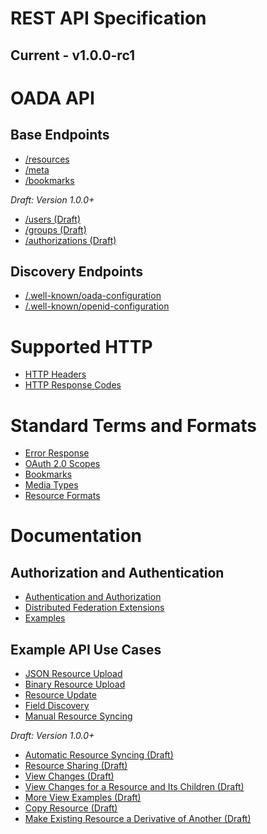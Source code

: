 # REST API Specification

## Current - v1.0.0-rc1

# OADA API

## Base Endpoints

* [/resources](REST-API-Endpoints.md#resources)
* [/meta](REST-API-Endpoints.md#meta)
* [/bookmarks](REST-API-Endpoints.md#bookmarks)

*Draft: Version 1.0.0+*
* [/users (Draft)](REST-API-Endpoints.md#users)
* [/groups (Draft)](REST-API-Endpoints.md#groups)
* [/authorizations (Draft)](REST-API-Endpoints.md#authorizations)

## Discovery Endpoints

* [/.well-known/oada-configuration](REST-Discovery-Endpoints.md#well-knownoada-configuration)
* [/.well-known/openid-configuration](REST-Discovery-Endpoints.md#well-knownopenid-configuration)

# Supported HTTP

* [HTTP Headers](HTTP-Headers-for-REST-API.md)
* [HTTP Response Codes](HTTP-Status-Codes-for-REST-API.md)

# Standard Terms and Formats

* [Error Response](Standard-Error.md)
* [OAuth 2.0 Scopes](Standard-Scopes.md)
* [Bookmarks](Standard-Bookmarks.md)
* [Media Types](Standard-Media-Types.md)
* [Resource Formats](Standard-Resource-Formats.md)

# Documentation

## Authorization and Authentication

* [Authentication and
  Authorization](Authentication_and_Authorization.md#authentication-and-authorization)
* [Distributed Federation
  Extensions](Authentication_and_Authorization.md#distributed-federation-extensions)
* [Examples](Authentication_and_Authorization.md#examples)

## Example API Use Cases

* [JSON Resource Upload](REST-API-Examples.md#json-resource-upload)
* [Binary Resource Upload](REST-API-Examples.md#binary-resource-upload)
* [Resource Update](REST-API-Examples.md#resource-update)
* [Field Discovery](REST-API-Examples.md#field-discovery)
* [Manual Resource Syncing](REST-API-Examples.md#manual-resource-syncing)

*Draft: Version 1.0.0+*
* [Automatic Resource Syncing (Draft)](REST-API-Examples.md#automatic-resource-syncing-draft)
* [Resource Sharing (Draft)](REST-API-Examples.md#resource-sharing-draft)
* [View Changes (Draft)](REST-API-Examples.md#view-changes-draft)
* [View Changes for a Resource and Its Children (Draft)](REST-API-Examples.md#view-changes-for-a-resource-and-its-children-draft)
* [More View Examples (Draft)](REST-API-Examples.md#more-view-examples-draft)
* [Copy Resource (Draft)](REST-API-Examples.md#copy-resource-draft)
* [Make Existing Resource a Derivative of Another (Draft)](REST-API-Examples.md#make-existing-resource-a-derivative-of-another-draft)
